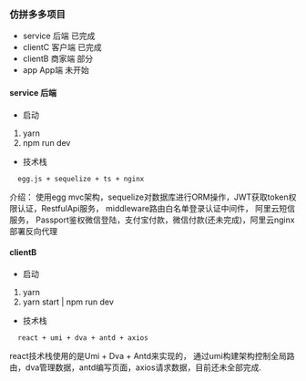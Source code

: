 ### 仿拼多多项目 

- service 后端 已完成
- clientC 客户端 已完成
- clientB 商家端 部分
- app App端 未开始

#### service 后端

- 启动
1. yarn 
2. npm run dev

- 技术栈
```
  egg.js + sequelize + ts + nginx 
```
介绍： 使用egg mvc架构，sequelize对数据库进行ORM操作，JWT获取token权限认证，RestfulApi服务， middleware路由白名单登录认证中间件， 阿里云短信服务， Passport鉴权微信登陆，支付宝付款，微信付款(还未完成)，阿里云nginx部署反向代理

#### clientB

- 启动
1. yarn
2. yarn start | npm run dev

- 技术栈
```
  react + umi + dva + antd + axios
```
react技术栈使用的是Umi + Dva + Antd来实现的， 通过umi构建架构控制全局路由，dva管理数据，antd编写页面，axios请求数据，目前还未全部完成.
